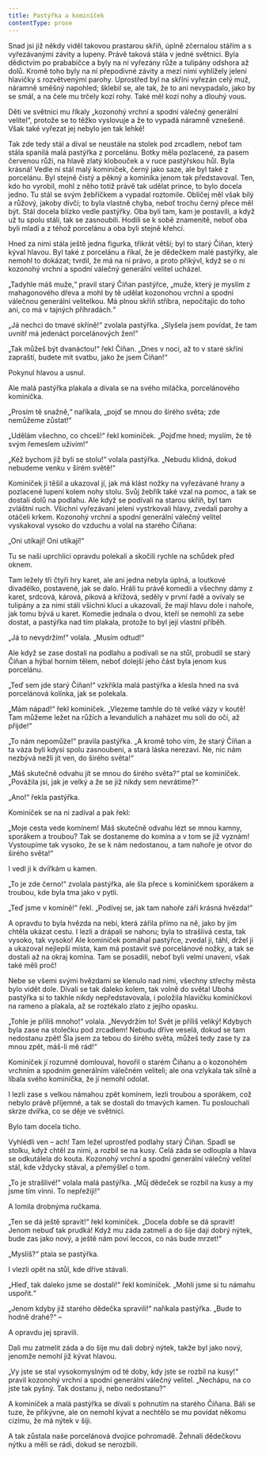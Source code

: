 ```yaml
---
title: Pastýřka a kominíček
contentType: prose
---
```


<section>

Snad jsi již někdy viděl takovou prastarou skříň, úplně zčernalou stářím a s vyřezávanými závity a lupeny. Právě taková stála v jedné světnici. Byla dědictvím po prababičce a byly na ní vyřezány růže a tulipány odshora až dolů. Kromě toho byly na ní přepodivné závity a mezi nimi vyhlížely jelení hlavičky s rozvětvenými parohy. Uprostřed byl na skříni vyřezán celý muž, náramně směšný napohled; šklebil se, ale tak, že to ani nevypadalo, jako by se smál, a na čele mu trčely kozí rohy. Také měl kozí nohy a dlouhý vous.

Děti ve světnici mu říkaly „kozonohý vrchní a spodní válečný generální velitel“, protože se to těžko vyslovuje a že to vypadá náramně vznešeně. Však také vyřezat jej nebylo jen tak lehké!

Tak zde tedy stál a díval se neustále na stolek pod zrcadlem, neboť tam stála spanilá malá pastýřka z porcelánu. Botky měla pozlacené, za pasem červenou růži, na hlavě zlatý klobouček a v ruce pastýřskou hůl. Byla krásná! Vedle ní stál malý kominíček, černý jako saze, ale byl také z porcelánu. Byl stejně čistý a pěkný a kominíka jenom tak představoval. Ten, kdo ho vyrobil, mohl z něho totiž právě tak udělat prince, to bylo docela jedno. Tu stál se svým žebříčkem a vypadal roztomile. Obličej měl však bílý a růžový, jakoby dívčí; to byla vlastně chyba, neboť trochu černý přece měl být. Stál docela blízko vedle pastýřky. Oba byli tam, kam je postavili, a když už tu spolu stáli, tak se zasnoubili. Hodili se k sobě znamenitě, neboť oba byli mladí a z téhož porcelánu a oba byli stejně křehcí.

Hned za nimi stála ještě jedna figurka, třikrát větší; byl to starý Číňan, který kýval hlavou. Byl také z porcelánu a říkal, že je dědečkem malé pastýřky, ale nemohl to dokázat; tvrdil, že má na ni právo, a proto přikývl, když se o ni kozonohý vrchní a spodní válečný generální velitel ucházel.

„Tadyhle máš muže,“ pravil starý Číňan pastýřce, „muže, který je myslím z mahagonového dřeva a mohl by tě udělat kozonohou vrchní a spodní válečnou generální velitelkou. Má plnou skříň stříbra, nepočítajíc do toho ani, co má v tajných příhradách.“

„Já nechci do tmavé skříně!“ zvolala pastýřka. „Slyšela jsem povídat, že tam uvnitř má jedenáct porcelánových žen!“

„Tak můžeš být dvanáctou!“ řekl Číňan. „Dnes v noci, až to v staré skříni zapraští, budete mít svatbu, jako že jsem Číňan!“

Pokynul hlavou a usnul.

Ale malá pastýřka plakala a dívala se na svého miláčka, porcelánového kominíčka.

„Prosím tě snažně,“ naříkala, „pojď se mnou do širého světa; zde nemůžeme zůstat!“

„Udělám všechno, co chceš!“ řekl kominíček. „Pojďme hned; myslím, že tě svým řemeslem uživím!“

„Kéž bychom již byli se stolu!“ volala pastýřka. „Nebudu klidná, dokud nebudeme venku v širém světě!“

Kominíček ji těšil a ukazoval jí, jak má klást nožky na vyřezávané hrany a pozlacené lupení kolem nohy stolu. Svůj žebřík také vzal na pomoc, a tak se dostali dolů na podlahu. Ale když se podívali na starou skříň, byl tam zvláštní ruch. Všichni vyřezávaní jeleni vystrkovali hlavy, zvedali parohy a otáčeli krkem. Kozonohý vrchní a spodní generální válečný velitel vyskakoval vysoko do vzduchu a volal na starého Číňana:

„Oni utíkají! Oni utíkají!“

Tu se naši uprchlíci opravdu polekali a skočili rychle na schůdek před oknem.

Tam ležely tři čtyři hry karet, ale ani jedna nebyla úplná, a loutkové divadélko, postavené, jak se dalo. Hráli tu právě komedii a všechny dámy z karet, srdcová, kárová, piková a křížová, seděly v první řadě a ovívaly se tulipány a za nimi stáli všichni kluci a ukazovali, že mají hlavu dole i nahoře, jak tomu bývá u karet. Komedie jednala o dvou, kteří se nemohli za sebe dostat, a pastýřka nad tím plakala, protože to byl její vlastní příběh.

„Já to nevydržím!“ volala. „Musím odtud!“

Ale když se zase dostali na podlahu a podívali se na stůl, probudil se starý Číňan a hýbal horním tělem, neboť dolejší jeho část byla jenom kus porcelánu.

„Teď sem jde starý Číňan!“ vzkřikla malá pastýřka a klesla hned na svá porcelánová kolínka, jak se polekala.

„Mám nápad!“ řekl kominíček. „Vlezeme tamhle do té velké vázy v koutě! Tam můžeme ležet na růžích a levandulích a naházet mu soli do očí, až přijde!“

„To nám nepomůže!“ pravila pastýřka. „A kromě toho vím, že starý Číňan a ta váza byli kdysi spolu zasnoubeni, a stará láska nerezaví. Ne, nic nám nezbývá nežli jít ven, do širého světa!“

„Máš skutečně odvahu jít se mnou do širého světa?“ ptal se kominíček. „Povážila jsi, jak je velký a že se již nikdy sem nevrátíme?“

„Ano!“ řekla pastýřka.

Kominíček se na ni zadíval a pak řekl:

„Moje cesta vede komínem! Máš skutečně odvahu lézt se mnou kamny, sporákem a troubou? Tak se dostaneme do komína a v tom se již vyznám! Vystoupíme tak vysoko, že se k nám nedostanou, a tam nahoře je otvor do širého světa!“

I vedl ji k dvířkám u kamen.

„To je zde černo!“ zvolala pastýřka, ale šla přece s kominíčkem sporákem a troubou, kde byla tma jako v pytli.

„Teď jsme v komíně!“ řekl. „Podívej se, jak tam nahoře září krásná hvězda!“

A opravdu to byla hvězda na nebi, která zářila přímo na ně, jako by jim chtěla ukázat cestu. I lezli a drápali se nahoru; byla to strašlivá cesta, tak vysoko, tak vysoko! Ale kominíček pomáhal pastýřce, zvedal ji, táhl, držel ji a ukazoval nejlepší místa, kam má postavit své porcelánové nožky, a tak se dostali až na okraj komína. Tam se posadili, neboť byli velmi unaveni, však také měli proč!

Nebe se všemi svými hvězdami se klenulo nad nimi, všechny střechy města bylo vidět dole. Dívali se tak daleko kolem, tak volně do světa! Ubohá pastýřka si to takhle nikdy nepředstavovala, i položila hlavičku kominíčkovi na rameno a plakala, až se roztékalo zlato z jejího opasku.

„Tohle je příliš mnoho!“ volala. „Nevydržím to! Svět je příliš veliký! Kdybych byla zase na stolečku pod zrcadlem! Nebudu dříve veselá, dokud se tam nedostanu zpět! Šla jsem za tebou do širého světa, můžeš tedy zase ty za mnou zpět, máš-li mě rád!“

Kominíček jí rozumně domlouval, hovořil o starém Číňanu a o kozonohém vrchním a spodním generálním válečném veliteli; ale ona vzlykala tak silně a líbala svého kominíčka, že jí nemohl odolat.

I lezli zase s velkou námahou zpět komínem, lezli troubou a sporákem, což nebylo právě příjemné, a tak se dostali do tmavých kamen. Tu poslouchali skrze dvířka, co se děje ve světnici.

Bylo tam docela ticho.

Vyhlédli ven – ach! Tam ležel uprostřed podlahy starý Číňan. Spadl se stolku, když chtěl za nimi, a rozbil se na kusy. Celá záda se odloupla a hlava se odkutálela do kouta. Kozonohý vrchní a spodní generální válečný velitel stál, kde vždycky stával, a přemýšlel o tom.

„To je strašlivé!“ volala malá pastýřka. „Můj dědeček se rozbil na kusy a my jsme tím vinni. To nepřežiji!“

A lomila drobnýma ručkama.

„Ten se dá ještě spravit!“ řekl kominíček. „Docela dobře se dá spravit! Jenom nebuď tak prudká! Když mu záda zatmelí a do šíje dají dobrý nýtek, bude zas jako nový, a ještě nám poví leccos, co nás bude mrzet!“

„Myslíš?“ ptala se pastýřka.

I vlezli opět na stůl, kde dříve stávali.

„Hleď, tak daleko jsme se dostali!“ řekl kominíček. „Mohli jsme si tu námahu uspořit.“

„Jenom kdyby již starého dědečka spravili!“ naříkala pastýřka. „Bude to hodně drahé?“ –

A opravdu jej spravili.

Dali mu zatmelit záda a do šíje mu dali dobrý nýtek, takže byl jako nový, jenomže nemohl již kývat hlavou.

„Vy jste se stal vysokomyslným od té doby, kdy jste se rozbil na kusy!“ pravil kozonohý vrchní a spodní generální válečný velitel. „Nechápu, na co jste tak pyšný. Tak dostanu ji, nebo nedostanu?“

A kominíček a malá pastýřka se dívali s pohnutím na starého Číňana. Báli se tuze, že přikývne, ale on nemohl kývat a nechtělo se mu povídat někomu cizímu, že má nýtek v šíji.

A tak zůstala naše porcelánová dvojice pohromadě. Žehnali dědečkovu nýtku a měli se rádi, dokud se nerozbili.

</section>

[^1]: _hindská_ – indická

[^2]: _Etna_ – sopka na Sicílii

[^3]: _Vesuv_ – sopka v jižní Itálii, nedaleko města Neapole

[^4]: _brslenky_ – kožené selské kalhoty

[^5]: _dryády_ – sluly ve starověkém bájesloví víly, jejichž život úzce souvisel se životem stromů

[^6]: _Frederigsberg_ je předměstí Kodaně; vyniká výstavností

[^7]: _červená vlajka s bílým křížem_ – vlajka království dánského

[^8]: _Ezop_ – nejproslulejší skladatel bajek, Řek, který žil v 6. stol. před n. l.

[^9]: _Sokrates_ – slavný řecký filozof z 5. stol. před n. l.
